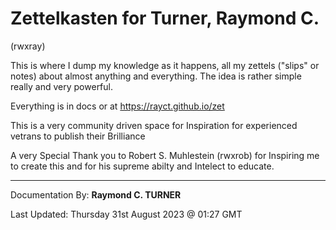 # Zettelkasten for Turner, Raymond C.
(rwxray)

This is where I dump my knowledge as it happens, all my zettels ("slips" or notes) about almost anything and everything. The idea is rather simple really and very powerful.

Everything is in docs or at https://rayct.github.io/zet 

This is a very community driven space for Inspiration for experienced vetrans to publish their Brilliance

A very Special Thank you to Robert S. Muhlestein (rwxrob) for Inspiring me to create this and for his supreme abilty and Intelect to educate.

---

Documentation By: **Raymond C. TURNER**

Last Updated: Thursday 31st August 2023 @ 01:27 GMT